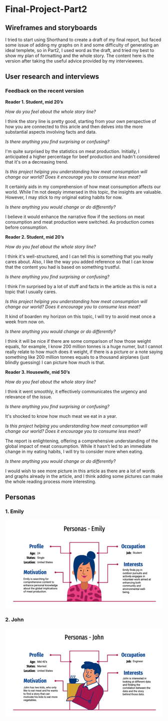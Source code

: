 # Final-Project-Part2
## Wireframes and storyboards

I tried to start using Shorthand to create a draft of my final report, but faced some issue of adding my graphs on it and some difficulty of generating an ideal templete, so in Part2, I used word as the draft, and tried my best to show my plan of formatting and the whole story.
The content here is the version after taking the useful advice provided by my interviewees.


## User research and interviews

### Feedback on the recent version

**Reader 1. Student, mid 20’s**

*How do you feel about the whole story line?*

I think the story line is pretty good, starting from your own perspective of how you are connected to this aricle and then delves into the more substantial aspects involving facts and data.

*Is there anything you find surprising or confusing?*

I'm quite surprised by the statistics on meat production. Initially, I anticipated a higher percentage for beef production and hadn't considered that it's on a decreasing trend.

*Is this project helping you understanding how meat consumption will change our world? Does it encourage you to consume less meat?*

It certainly aids in my comprehension of how meat consumption affects our world. While I'm not deeply immersed in this topic, the insights are valuable. However, I may stick to my original eating habits for now.

*Is there anything you would change or do differently?*  

I believe it would enhance the narrative flow if the sections on meat consumption and meat production were switched. As production comes before consumption.

**Reader 2. Student, mid 20’s**

*How do you feel about the whole story line?*

I think it's well-structured, and I can tell this is something that you really cares about. Also, I like the way you added reference so that I can know that the content you had is based on something trustful.

*Is there anything you find surprising or confusing?*

I think I'm surprised by a lot of stuff and facts in the article as this is not a topic that I usually cares.

*Is this project helping you understanding how meat consumption will change our world? Does it encourage you to consume less meat?*

It kind of boarden my horizon on this topic, I will try to avoid meat once a week from now on.

*Is there anything you would change or do differently?*  

I think it will be nice if there are some comparison of how those weight equals, for example, I know 200 million tonnes is a huge numer, but I cannot really relate to how much does it weight, if there is a picture or a note saying something like 200 million tonnes equals to a thousand airplanes (just blindly guessing) I can picture how much is that.

**Reader 3. Housewife, mid 50’s**

*How do you feel about the whole story line?*

I think it went smoothly, it effectively communicates the urgency and relevance of the issue.

*Is there anything you find surprising or confusing?*

It's shocked to know how much meat we eat in a year.

*Is this project helping you understanding how meat consumption will change our world? Does it encourage you to consume less meat?*

The report is enlightening, offering a comprehensive understanding of the global impact of meat consumption. While it hasn't led to an immediate change in my eating habits, I will try to consider more when eating.

*Is there anything you would change or do differently?*  

I would wish to see more picture in this article as there are a lot of words and graphs already in the article, and I think adding some pictures can make the whole reading process more interesting.

## Personas

### 1. Emily
<img src="Emily Persona.png" width="700"/>

### 2. John
<img src="John Persona.png" width="700"/>
